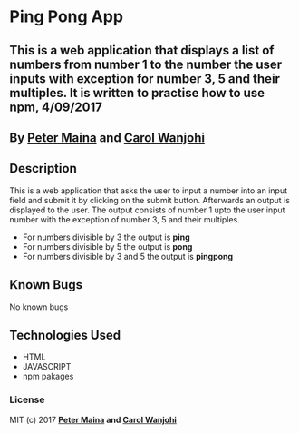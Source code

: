 # Ping Pong App

## This is a web application that displays a list of numbers from number 1 to the number the user inputs with exception for number 3, 5 and their multiples. It is written to practise how to use npm, 4/09/2017

## By **[Peter Maina](https://github.com/petersoleeh) and [Carol Wanjohi](https://carolwanjohi.github.io/)**

## Description

This is a web application that asks the user to input a number into an input field and submit it by clicking on the submit button. Afterwards an output is displayed to the user. The output consists of number 1 upto the user input number with the exception of number 3, 5 and their multiples.
- For numbers divisible by 3 the output is **ping**
- For numbers divisible by 5 the output is **pong**
- For numbers divisible by 3 and 5 the output is **pingpong** 

## Known Bugs

No known bugs


## Technologies Used

- HTML
- JAVASCRIPT
- npm pakages

### License

MIT (c) 2017 **[Peter Maina](https://github.com/petersoleeh) and [Carol Wanjohi](https://carolwanjohi.github.io/)**
